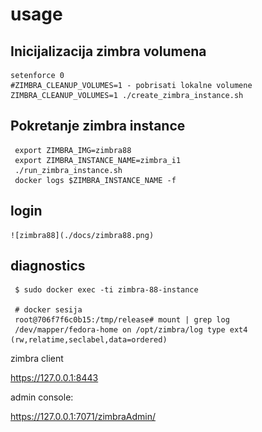 # usage

## Inicijalizacija zimbra volumena

    setenforce 0
    #ZIMBRA_CLEANUP_VOLUMES=1 - pobrisati lokalne volumene
    ZIMBRA_CLEANUP_VOLUMES=1 ./create_zimbra_instance.sh


## Pokretanje zimbra instance

     export ZIMBRA_IMG=zimbra88
     export ZIMBRA_INSTANCE_NAME=zimbra_i1
     ./run_zimbra_instance.sh
     docker logs $ZIMBRA_INSTANCE_NAME -f


## login

    ![zimbra88](./docs/zimbra88.png)
 

## diagnostics

     
     $ sudo docker exec -ti zimbra-88-instance

     # docker sesija
     root@706f7f6c0b15:/tmp/release# mount | grep log
     /dev/mapper/fedora-home on /opt/zimbra/log type ext4 (rw,relatime,seclabel,data=ordered)


zimbra client

https://127.0.0.1:8443


admin console:

https://127.0.0.1:7071/zimbraAdmin/
